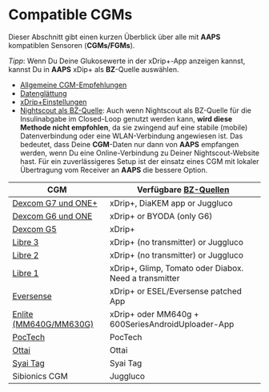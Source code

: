 # Compatible CGMs

Dieser Abschnitt gibt einen kurzen Überblick über alle mit **AAPS** kompatiblen Sensoren (**CGMs/FGMs**).

*Tipp*: Wenn Du Deine Glukosewerte in der xDrip+-App anzeigen kannst, kannst Du in **AAPS** xDip+ als **BZ**-Quelle auswählen.

* [Allgemeine CGM-Empfehlungen](../CompatibleCgms/GeneralCGMRecommendation.md)
* [Datenglättung](../CompatibleCgms/SmoothingBloodGlucoseData.md)
* [xDrip+Einstellungen](../CompatibleCgms/xDrip.md)
* [Nightscout als BZ-Quelle](../CompatibleCgms/CgmNightscoutUpload.md): Auch wenn Nightscout als BZ-Quelle für die Insulinabgabe im Closed-Loop genutzt werden kann, **wird diese Methode nicht empfohlen**, da sie zwingend auf eine stabile (mobile) Datenverbindung oder eine WLAN-Verbindung angewiesen ist. Das bedeutet, dass Deine **CGM**-Daten nur dann von **AAPS** empfangen werden, wenn Du eine Online-Verbindung zu Deiner Nightscout-Website hast. Für ein zuverlässigeres Setup ist der einsatz eines CGM mit lokaler Übertragung vom Receiver an **AAPS** die bessere Option.

| CGM                                                   | Verfügbare [BZ-Quellen](../SettingUpAaps/ConfigBuilder.md#bg-source) |
| ----------------------------------------------------- | -------------------------------------------------------------------- |
| [Dexcom G7 und ONE+](../CompatibleCgms/DexcomG7.md)   | xDrip+, DiaKEM app or Juggluco                                       |
| [Dexcom G6 und ONE](../CompatibleCgms/DexcomG6.md)    | xDrip+ or BYODA (only G6)                                            |
| [Dexcom G5](../CompatibleCgms/DexcomG5.md)            | xDrip+                                                               |
| [Libre 3](../CompatibleCgms/Libre3.md)                | xDrip+ (no transmitter) or Juggluco                                  |
| [Libre 2](../CompatibleCgms/Libre2.md)                | xDrip+ (no transmitter) or Juggluco                                  |
| [Libre 1](../CompatibleCgms/Libre1.md)                | xDrip+, Glimp, Tomato oder Diabox. Need a transmitter                |
| [Eversense](../CompatibleCgms/Eversense.md)           | xDrip+ or ESEL/Eversense patched App                                 |
| [Enlite (MM640G/MM630G)](../CompatibleCgms/MM640g.md) | xDrip+ oder MM640g + 600SeriesAndroidUploader-App                    |
| [PocTech](../CompatibleCgms/PocTech.md)               | PocTech                                                              |
| [Ottai](../CompatibleCgms/OttaiM8.md)                 | Ottai                                                                |
| [Syai Tag](../CompatibleCgms/SyaiTagX1.md)            | Syai Tag                                                             |
| Sibionics CGM                                         | Juggluco                                                             |
